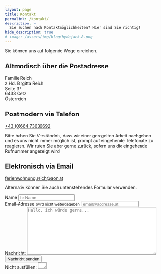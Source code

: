 ```yaml
---
layout: page
title: Kontakt
permalink: /kontakt/
description: >
  Sie suchen nach Kontaktmöglichkeiten? Hier sind Sie richtig!
hide_description: true
# image: /assets/img/blog/hydejack-8.png
---
```


Sie können uns auf folgende Wege erreichen.

## Altmodisch über die Postadresse

Familie Reich  
z.Hd. Birgitta Reich  
Seite 37  
6433 Oetz  
Österreich

## Postmodern via Telefon

<a href="tel:+4366473636692">+43 (0)664 73636692</a>

Bitte haben Sie Verständnis, dass wir einer geregelten Arbeit nachgehen und es
uns nicht immer möglich ist, prompt auf eingehende Telefonate zu reagieren. Wir
rufen Sie aber gerne zurück, sofern uns die eingehende Rufnummer angezeigt wird.

## Elektronisch via Email

<ferienwohnung.reich@aon.at>

Alternativ können Sie auch untenstehendes Formular verwenden.

<form id="contact" name="contact" accept-charset="UTF-8" autocomplete="off" enctype="multipart/form-data" method="POST" novalidate data-netlify-recaptcha="true" data-netlify="true" netlify-honeypot="comment">
  <div>
    <label id="lblName" for="name">Name
      <input id="name" name="name" type="text" spellcheck="false" maxlength="255" required placeholder="Ihr Name">
    </label>
  </div>
  <div>
    <label id="lblEmail" for="email">Email-Adresse <small>(wird nicht weitergegeben)</small>
      <input id="email" name="email" type="email" spellcheck="false" maxlength="255" required placeholder="email@addresse.at">
    </label>
  </div>
<!--   <div>
    <label id="lblHeardOf" for="heard-of">Wie hast du von meiner Seite erfahren?
      <input id="heard-of" name="heard-of" type="text" spellcheck="true" maxlength="255" placeholder="Websuche oder Forum (bitte Namen oder Adresse angeben)">
    </label>
  </div> -->
  <div>
    <label>Nachricht: <textarea name="message" spellcheck="true" rows="10" cols="50" required placeholder="Hallo, ich würde gerne..."></textarea></label>
  </div>
<!--   <div>
    <label id="lblFile" for="file">Datei(en) anhängen <small>(wenn nötig)</small>
      <input id="file" name="file" type="file" accept="image/*,.pdf" multiple>
    </label>
  </div> -->
  <!-- <div data-netlify-recaptcha="true"></div> -->
  <div class="g-recaptcha" data-sitekey="{{ site.reCaptcha.siteKey }}"></div>
  <script async src="https://www.google.com/recaptcha/api.js"></script>
  <div>
    <button id="submit" name="submit" type="submit" class="btn">Nachricht senden</button>
    <!-- <button id="reset" name="reset" type="reset" class="btn">Eingaben zurücksetzen</button> -->
  </div>
  <div class="hidden">
    <label id="lblComment" for="comment">Nicht ausfüllen:
      <textarea name="comment" id="comment" rows="1" cols="1"></textarea>
      <input type="hidden" id="idstamp" name="idstamp" value="WW91J3JlIHdlbGNvbWUhCg==">
    </label>
  </div>
</form>
